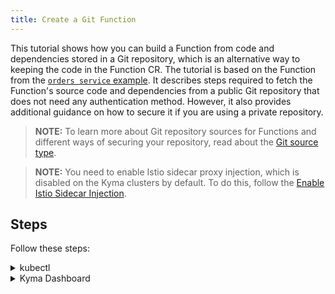 ```yaml
---
title: Create a Git Function
---
```


This tutorial shows how you can build a Function from code and dependencies stored in a Git repository, which is an alternative way to keeping the code in the Function CR. The tutorial is based on the Function from the [`orders service` example](https://github.com/kyma-project/examples/tree/main/orders-service). It describes steps required to fetch the Function's source code and dependencies from a public Git repository that does not need any authentication method. However, it also provides additional guidance on how to secure it if you are using a private repository.

>**NOTE:** To learn more about Git repository sources for Functions and different ways of securing your repository, read about the [Git source type](../../05-technical-reference/svls-04-git-source-type.md).

>**NOTE:** You need to enable Istio sidecar proxy injection, which is disabled on the Kyma clusters by default. To do this, follow the [Enable Istio Sidecar Injection](../../04-operation-guides/operations/smsh-01-istio-enable-sidecar-injection.md).

## Steps

Follow these steps:

<div tabs name="steps" group="create-function">
  <details>
  <summary label="kubectl">
  kubectl
  </summary>

1. Export these variables:

    ```bash
    export GIT_FUNCTION={GIT_FUNCTION_NAME}
    export NAMESPACE={FUNCTION_NAMESPACE}
    ```

2. Create a Secret (optional).

    If you use a secured repository, you must first create a Secret for one of these authentication methods:

    - Basic authentication (username and password or token) to this repository in the same Namespace as the Function:

    ```yaml
    cat <<EOF | kubectl apply -f -
    apiVersion: v1
    kind: Secret
    metadata:
      name: git-creds-basic
      namespace: $NAMESPACE
    type: Opaque
    data:
      username: {BASE64_ENCODED_USERNAME}
      password: {BASE64_ENCODED_PASSWORD_OR_TOKEN}
    EOF
    ```

    - SSH key:

    ```yaml
    cat <<EOF | kubectl apply -f -
    apiVersion: v1
    kind: Secret
    metadata:
      name: git-creds-key
      namespace: $NAMESPACE
    type: Opaque
    data:
      key: {BASE64_ENCODED_PRIVATE_SSH_KEY}
    EOF
    ```

    >**NOTE:** Read more about the [supported authentication methods](../../05-technical-reference/svls-04-git-source-type.md).

3. Create a [GitRepository CR](../../05-technical-reference/00-custom-resources/svls-02-gitrepository.md) that specifies the Git repository metadata:

    ```yaml
    cat <<EOF | kubectl apply -f -
    apiVersion: serverless.kyma-project.io/v1alpha1
    kind: GitRepository
    metadata:
      name: $GIT_FUNCTION
      namespace: $NAMESPACE
    spec:
      url: "https://github.com/kyma-project/examples.git"
    EOF
    ```

    >**NOTE:** If you use a secured repository, add the **auth** object with the adequate **type** and **secretName** fields to the spec:

    ```yaml
    spec:
      ...
      auth:
        type: # "basic" or "key"
        secretName: # "git-creds-basic" or "git-creds-key"
    ```
   
    >**NOTE:** To avoid performance degradation caused by large Git repositories and large monorepos, Function Controller implements a configurable backoff period for the source checkout based on `APP_FUNCTION_REQUEUE_DURATION`. This behavior can be disabled, allowing the controller to perform the source checkout with every reconciliation loop by marking the Function CR with the annotation `serverless.kyma-project.io/continuousGitCheckout: true`
4. Create a Function CR that specifies the Function's logic and points to the directory with code and dependencies in the given repository.

    ```yaml
    cat <<EOF | kubectl apply -f -
    apiVersion: serverless.kyma-project.io/v1alpha1
    kind: Function
    metadata:
      name: $GIT_FUNCTION
      namespace: $NAMESPACE
    spec:
      type: git
      runtime: nodejs14
      source: $GIT_FUNCTION
      reference: main
      baseDir: orders-service/function
    EOF
    ```

    >**NOTE:** See this [Function's code and dependencies](https://github.com/kyma-project/examples/tree/main/orders-service/function).

5. Check if your Function was created and all conditions are set to `True`:

    ```bash
    kubectl get functions $GIT_FUNCTION -n $NAMESPACE
    ```

    You should get a result similar to this example:

    ```bash
    NAME            CONFIGURED   BUILT     RUNNING   RUNTIME    VERSION   AGE
    test-function   True         True      True      nodejs14   1         96s
    ```

    </details>
    <details>
    <summary label="busola-ui">
    Kyma Dashboard
    </summary>

>**NOTE:** Kyma Dashboard uses Busola, which is not installed by default. Follow the [instructions](https://github.com/kyma-project/busola#installation) to install it.

1. Create a Namespace or select one from the drop-down list in the top navigation panel.

2. Create a Secret (optional).

    If you use a secured repository, you must first create a Secret with either basic (username and password or token) or SSH key authentication to this repository in the same Namespace as the Function. To do that, follow these sub-steps:

    - Open your Namespace view. In the left navigation panel, go to **Configuration** > **Secrets** and select the **Create Secret** button.

    - Open the **Advanced** view and enter the Secret name and type.

    - Select **Add data entry** and enter these key-value pairs with credentials:

        - Basic authentication: `username: {USERNAME}` and `password: {PASSWORD_OR_TOKEN}``

        - SSH key: `key: {SSH_KEY}`

        >**NOTE:** Read more about the [supported authentication methods](../../05-technical-reference/svls-04-git-source-type.md).

    - Confirm by selecting **Create**.

3. To connect the repository, go to **Workloads** > **Functions** > **Connected repositories**.

4. Connect your repository, with `https://github.com/kyma-project/examples.git` as repository URL.

    >**NOTE:** If you want to connect a secured repository instead of a public one, select authorization method `Basic` or `SSH key` and fill in the required fields.

5. Go back to the **Functions** view and select **Create Function**.

6. Under **Advanced**, change the source type to `Git repository` and select the created repository's name. As reference, enter `main`, and as base directory, `orders-service/function`.

    After a while, a message confirms that the Function has been created.
    Make sure that the new Function has the `RUNNING` status.

    </details>
</div>
